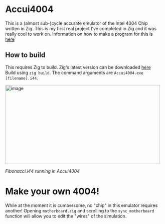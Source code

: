 # Accui4004
This is a (almost sub-)cycle accurate emulator of the Intel 4004 Chip written in Zig. This is my first real project I've completed in Zig and it was really cool to work on. Information on how to make a program for this is [here](docs/1_Getting-Started.md)

## How to build
This requires Zig to build. Zig's latest version can be downloaded [here](https://ziglang.org/download)  
Build using `zig build`. The command arguments are `Accui4004.exe [filename].i44`. 

<img width="493" height="251" alt="image" src="https://github.com/user-attachments/assets/e2568228-c217-4d55-b19a-2ebdbbb2f970" />

*Fibonacci.i44 running in Accui4004*
# Make your own 4004!
While at the moment it is cumbersome, no "chip" in this emulator requires another! Opening `motherboard.zig` and scrolling to the `sync_motherboard` function will allow you to edit the "wires" of the simulation.
